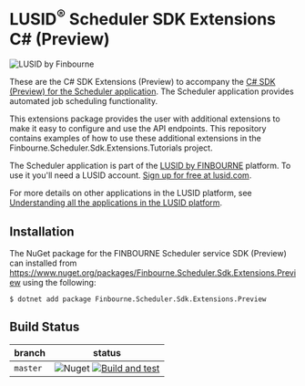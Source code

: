 # LUSID<sup>®</sup> Scheduler SDK Extensions C# (Preview)
![LUSID by Finbourne](https://content.finbourne.com/LUSID_repo.png)

These are the C# SDK Extensions (Preview) to accompany the [C# SDK (Preview) for the Scheduler application](https://github.com/finbourne/scheduler-sdk-csharp-preview). The Scheduler application provides automated job scheduling functionality.

This extensions package provides the user with additional extensions to make it easy to configure and use the API endpoints. This repository contains examples of how to use these additional extensions in the Finbourne.Scheduler.Sdk.Extensions.Tutorials project.

The Scheduler application is part of the [LUSID by FINBOURNE](https://www.finbourne.com/lusid-technology) platform. To use it you'll need a LUSID account. [Sign up for free at lusid.com](https://www.lusid.com/app/signup).

For more details on other applications in the LUSID platform, see [Understanding all the applications in the LUSID platform](https://support.lusid.com/knowledgebase/article/KA-01787/en-us).

## Installation

The NuGet package for the FINBOURNE Scheduler service SDK (Preview) can installed from https://www.nuget.org/packages/Finbourne.Scheduler.Sdk.Extensions.Preview using the following:

```
$ dotnet add package Finbourne.Scheduler.Sdk.Extensions.Preview
```

## Build Status 

| branch | status |
| --- | --- |
| `master` | ![Nuget](https://img.shields.io/nuget/v/Finbourne.Scheduler.Sdk.Extensions.Preview?color=blue) [![Build and test](https://github.com/finbourne/scheduler-sdk-extensions-csharp-preview/actions/workflows/build-and-test.yaml/badge.svg)](https://github.com/finbourne/scheduler-sdk-extensions-csharp-preview/actions/workflows/build-and-test.yaml) |